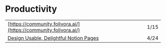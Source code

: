 # Productivity

|  |  |
| :--- | :--- |
| [https://community.folivora.ai/](https://community.folivora.ai/) | 1/15 |
| [Design Usable, Delightful Notion Pages](https://www.notion.vip/design-usable-delightful-notion-pages/?utm_source=mailerlight&utm_medium=email&utm_campaign=product_updates_video_guides_and_50_million_in_funding&utm_term=2020-04-24) | 4/24 |

